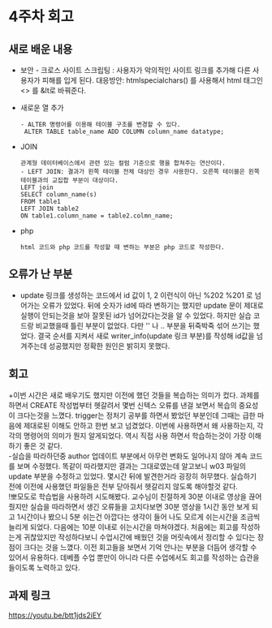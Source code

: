 # 4주차 회고
## 새로 배운 내용
- 보안 
      - 크로스 사이트 스크립팅 : 사용자가 악의적인 사이트 링크를 추가해 다른 사용자가 피해를 입게 된다.
      대응방안: htmlspecialchars() 를 사용해서 html 태그인 <> 를 &lt로 바꿔준다.


- 새로운 열 추가

      - ALTER 명령어를 이용해 테이블 구조를 변경할 수 있다.
       ALTER TABLE table_name ADD COLUMN column_name datatype;
      
      
- JOIN

      관계형 데이터베이스에서 관련 있는 컬럼 기준으로 행을 합쳐주는 연산이다.
      - LEFT JOIN: 결과가 왼쪽 테이블 전체 대상인 경우 사용한다. 오른쪽 테이블은 왼쪽 테이블과의 교집합 부분이 대상이다. 
      LEFT join
      SELECT column_name(s)
      FROM table1
      LEFT JOIN table2
      ON table1.column_name = table2.colmn_name;
      
- php

      html 코드와 php 코드를 작성할 때 변하는 부분은 php 코드로 작성한다. 
## 오류가 난 부분
- update 링크를 생성하는 코드에서 id 값이 1, 2 이런식이 아닌 %202 %201 로 넘어가는 오류가 있었다. 뒤에 숫자가 id에 따라 변하기는 했지만 update 문이 제대로 실행이 안되는것을 보아 잘못된 id가 넘어갔다는것을 알 수 있었다. 하지만 실습 코드랑 비교했을때 틀린 부분이 없었다. 다만 '' 나 .. 부분을 뒤죽박죽 섞어 쓰기는 했었다. 결국 순서를 지켜서 새로 writer_info(update 링크 부분)를 작성해 id값을 넘겨주는데 성공했지만 정확한 원인은 밝히지 못했다. 

## 회고
+이번 시간은 새로 배우기도 했지만 이전에 했던 것들을 복습하는 의미가 컸다. 과제를 하면서 CREATE 작성법부터 헷갈려서 몇번 신텍스 오류를 낸걸 보면서 복습의 중요성이 크다는것을 느꼈다. trigger는 정처기 공부를 하면서 봤었던 부분인데 그때는 급한 마음에 제대로된 이해도 안하고 한번 보고 넘겼었다. 이번에 사용하면서 왜 사용하는지, 각각의 명령어의 의미가 뭔지 알게되었다. 역시 직접 사용 하면서 학습하는것이 가장 이해하기 좋은 것 같다. 
<br>-실습을 따라하던중 author 업데이트 부분에서 아무런 변화도 일어나지 않아 계속 코드를 보며 수정했다. 똑같이 따라했지만 결과는 그대로였는데 알고보니 w03 파일의 update 부분을 수정하고 있었다. 몇시간 뒤에 발견한거라 굉장히 허무했다. 실습하기 전에 이전에 사용했던 파일들은 전부 닫아줘서 헷갈리지 않도록 해야할것 같다. 
<br>!뽀모도로 학습법을 사용하려 시도해봤다. 교수님이 친절하게 30분 이내로 영상을 끊어줬지만 실습을 따라하면서 생긴 오류들을 고치다보면 30분 영상을 1시간 동안 보게 되고 1시간이나 봤으니 5분 쉬는건 아깝다는 생각이 들어 나도 모르게 쉬는시간을 조금씩 늘리게 되었다. 다음에는 10분 이내로 쉬는시간을 마쳐야겠다. 
처음에는 회고를 작성하는게 귀찮았지만 작성하다보니 수업시간에 배웠던 것을 머릿속에서 정리할 수 있다는 장점이 크다는 것을 느꼈다. 이전 회고들을 보면서 기억 안나는 부분을 더듬어 생각할 수 있어서 유용하다. 데베플 수업 뿐만이 아니라 다른 수업에서도 회고를 작성하는 습관을 들이도록 노력하고 있다.

## 과제 링크
<https://youtu.be/btt1jds2iEY>
     
      
      
